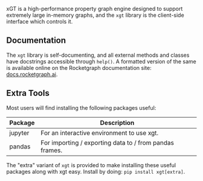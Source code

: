 xGT is a high-performance property graph engine designed to support extremely large in-memory graphs, and the `xgt` library is the client-side interface which controls it.

## Documentation

The `xgt` library is self-documenting, and all external methods and classes have docstrings accessible through `help()`.
A formatted version of the same is available online on the Rocketgraph documentation site: [docs.rocketgraph.ai](http://docs.rocketgraph.ai/).

## Extra Tools

Most users will find installing the following packages useful:

| Package | Description |
| ------- | ----------- |
| jupyter | For an interactive environment to use xgt. |
| pandas  | For importing / exporting data to / from pandas frames. |

The "extra" variant of `xgt` is provided to make installing these useful packages along with xgt easy.  Install by doing: `pip install xgt[extra]`.
